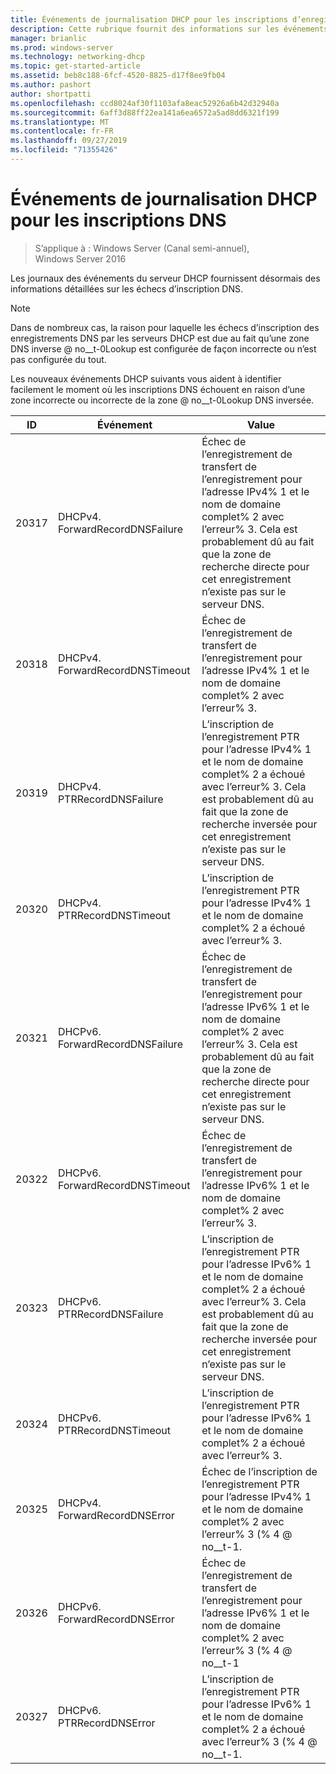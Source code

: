 ```yaml
---
title: Événements de journalisation DHCP pour les inscriptions d’enregistrements DNS
description: Cette rubrique fournit des informations sur les événements de journalisation du serveur DHCP dans Windows Server 2016.
manager: brianlic
ms.prod: windows-server
ms.technology: networking-dhcp
ms.topic: get-started-article
ms.assetid: beb8c188-6fcf-4520-8825-d17f8ee9fb04
ms.author: pashort
author: shortpatti
ms.openlocfilehash: ccd8024af30f1103afa8eac52926a6b42d32940a
ms.sourcegitcommit: 6aff3d88ff22ea141a6ea6572a5ad8dd6321f199
ms.translationtype: MT
ms.contentlocale: fr-FR
ms.lasthandoff: 09/27/2019
ms.locfileid: "71355426"
---
```

# <a name="dhcp-logging-events-for-dns-registrations"></a>Événements de journalisation DHCP pour les inscriptions DNS

>S’applique à : Windows Server (Canal semi-annuel), Windows Server 2016

Les journaux des événements du serveur DHCP fournissent désormais des informations détaillées sur les échecs d’inscription DNS.

>[!NOTE]
>Dans de nombreux cas, la raison pour laquelle les échecs d’inscription des enregistrements DNS par les serveurs DHCP est due au fait qu’une zone DNS inverse @ no__t-0Lookup est configurée de façon incorrecte ou n’est pas configurée du tout.

Les nouveaux événements DHCP suivants vous aident à identifier facilement le moment où les inscriptions DNS échouent en raison d’une zone incorrecte ou incorrecte de la zone @ no__t-0Lookup DNS inversée.

|ID|Événement|Value|
|-----|--------------------|--------------------------------------------------------|
|20317|DHCPv4. ForwardRecordDNSFailure|Échec de l’enregistrement de transfert de l’enregistrement pour l’adresse IPv4% 1 et le nom de domaine complet% 2 avec l’erreur% 3. Cela est probablement dû au fait que la zone de recherche directe pour cet enregistrement n’existe pas sur le serveur DNS.|
|20318|DHCPv4. ForwardRecordDNSTimeout|Échec de l’enregistrement de transfert de l’enregistrement pour l’adresse IPv4% 1 et le nom de domaine complet% 2 avec l’erreur% 3.|
|20319|DHCPv4. PTRRecordDNSFailure|L’inscription de l’enregistrement PTR pour l’adresse IPv4% 1 et le nom de domaine complet% 2 a échoué avec l’erreur% 3. Cela est probablement dû au fait que la zone de recherche inversée pour cet enregistrement n’existe pas sur le serveur DNS.|
|20320|DHCPv4. PTRRecordDNSTimeout|L’inscription de l’enregistrement PTR pour l’adresse IPv4% 1 et le nom de domaine complet% 2 a échoué avec l’erreur% 3.|
|20321|DHCPv6. ForwardRecordDNSFailure|Échec de l’enregistrement de transfert de l’enregistrement pour l’adresse IPv6% 1 et le nom de domaine complet% 2 avec l’erreur% 3. Cela est probablement dû au fait que la zone de recherche directe pour cet enregistrement n’existe pas sur le serveur DNS.|
|20322|DHCPv6. ForwardRecordDNSTimeout|Échec de l’enregistrement de transfert de l’enregistrement pour l’adresse IPv6% 1 et le nom de domaine complet% 2 avec l’erreur% 3.|
|20323|DHCPv6. PTRRecordDNSFailure|L’inscription de l’enregistrement PTR pour l’adresse IPv6% 1 et le nom de domaine complet% 2 a échoué avec l’erreur% 3. Cela est probablement dû au fait que la zone de recherche inversée pour cet enregistrement n’existe pas sur le serveur DNS.|
|20324|DHCPv6. PTRRecordDNSTimeout|L’inscription de l’enregistrement PTR pour l’adresse IPv6% 1 et le nom de domaine complet% 2 a échoué avec l’erreur% 3.|
|20325|DHCPv4. ForwardRecordDNSError|Échec de l’inscription de l’enregistrement PTR pour l’adresse IPv4% 1 et le nom de domaine complet% 2 avec l’erreur% 3 \(% 4 @ no__t-1.|
|20326|DHCPv6. ForwardRecordDNSError|Échec de l’enregistrement de transfert de l’enregistrement pour l’adresse IPv6% 1 et le nom de domaine complet% 2 avec l’erreur% 3 \(% 4 @ no__t-1|
|20327|DHCPv6. PTRRecordDNSError|L’inscription de l’enregistrement PTR pour l’adresse IPv6% 1 et le nom de domaine complet% 2 a échoué avec l’erreur% 3 \(% 4 @ no__t-1.|

